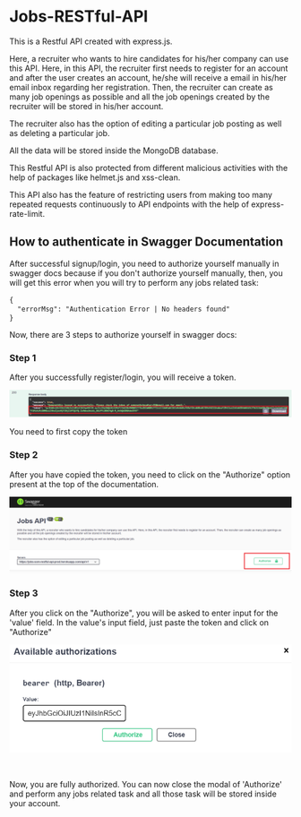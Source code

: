 # Jobs-RESTful-API

This is a Restful API created with express.js.

Here, a recruiter who wants to hire candidates for his/her company can use this API.
Here, in this API, the recruiter first needs to register for an account and after the user creates an account, he/she will receive a email in his/her email inbox regarding her registration. Then, the recruiter can create as many job openings as possible and all the job openings created by the recruiter will be stored in his/her account.

The recruiter also has the option of editing a particular job posting as well as deleting a particular job.

All the data will be stored inside the MongoDB database.

This Restful API is also protected from different malicious activities with the help of packages like helmet.js and xss-clean.

This API also has the feature of restricting users from making too many repeated requests continuously to API endpoints with the help of express-rate-limit.


## How to authenticate in Swagger Documentation

After successful signup/login, you need to authorize yourself manually in swagger docs because if you don't authorize yourself manually, then, you will get this error when you will try to perform any jobs related task: 
```
{
  "errorMsg": "Authentication Error | No headers found"
}
```

Now, there are 3 steps to authorize yourself in swagger docs:

### Step 1

After you successfully register/login, you will receive a token.

![Alt text](./tokenpic.png "Title")

You need to first copy the token

### Step 2

After you have copied the token, you need to click on the "Authorize" option present at the top of the documentation.

![Alt text](./authorizemenu.png "Title")


### Step 3

After you click on the "Authorize", you will be asked to enter input for the 'value' field. In the value's input field, just paste the token and click on "Authorize"

![Alt text](./authedd.png "Title")

<br />

Now, you are fully authorized. You can now close the modal of 'Authorize' and perform any jobs related task and all those task will be stored inside your account.
